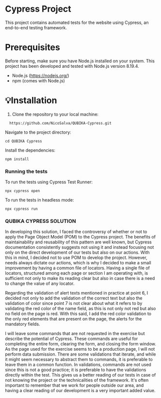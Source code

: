 # Cypress Project

This project contains automated tests for the website using Cypress, an end-to-end testing framework.

# Prerequisites
Before starting, make sure you have Node.js installed on your system. This project has been developed and tested with Node.js version 8.19.4.

- Node.js (https://nodejs.org/)
- npm (comes with Node.js)

# 💡Installation

1. Clone the repository to your local machine:
```
  https://github.com/NicoSalva/QUBIKA-Cypress.git
```

Navigate to the project directory:
```
cd QUBIKA Cypress
```
Install the dependencies:

```
npm install
```
### Running the tests

To run the tests using Cypress Test Runner:
```
npx cypress open
```
To run the tests in headless mode:
```
npx cypress run
```

### QUBIKA CYPRESS SOLUTION


In developing this solution, I faced the controversy of whether or not to apply the Page Object Model (POM) to the Cypress project. The benefits of maintainability and reusability of this pattern are well known, but Cypress documentation consistently suggests not using it and instead focusing not only on the direct development of our tests but also on our actions. With this in mind, I decided not to use POM to develop the project. However, needs always dictate our actions, which is why I decided to make a small improvement by having a common file of locators. Having a single file of locators, structured among each page or section I am operating with, is sufficient not only to make its reading clear but also in case there is a need to change the value of any locator.

Regarding the validation of alert texts mentioned in practice at point 6, I decided not only to add the validation of the correct text but also the validation of color since point 7 is not clear about what it refers to by validating the red color of the name field, as this is not only not red but also no field on the page is red. With this said, I add the red color validation to the only red elements that are present on the page, the alerts for the mandatory fields.

I will leave some commands that are not requested in the exercise but describe the potential of Cypress. These commands are useful for completing the entire form, clearing the form, and closing the form window. As the page used for the exercise seems to be a production page, I will not perform data submission. There are some validations that iterate, and while it might seem necessary to abstract them to commands, it is preferable to leave them in a common function. In validations, commands are not used since this is not a good practice; it is preferable to have the validations directly within the test. This gives us a better reading of our tests in case of not knowing the project or the technicalities of the framework. It's often important to remember that we work for people outside our area, and having a clear reading of our development is a very important added value.
